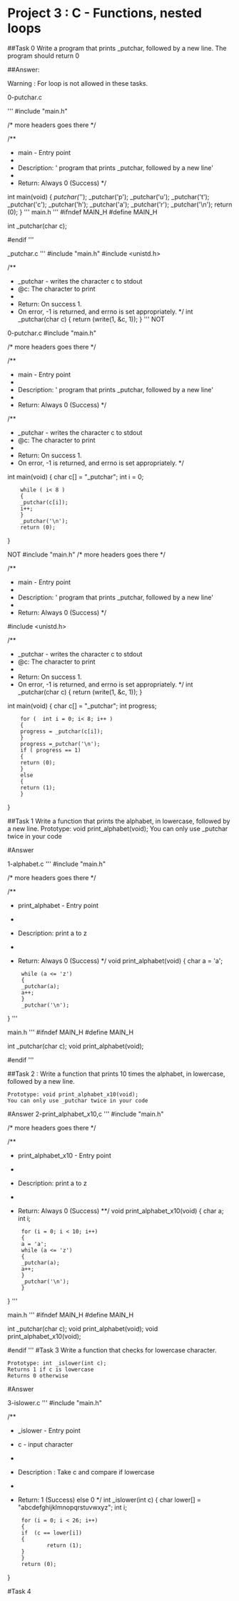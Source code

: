 # Project 3 : C - Functions, nested loops


##Task 0 
 Write a program that prints _putchar, followed by a new line.
 The program should return 0

##Answer: 

Warning : For loop is not allowed in these tasks.

0-putchar.c 

'''
\#include "main.h"

/* more headers goes there */

/**
 * main - Entry point
 *
 * Description: ' program that prints _putchar, followed by a new line'
 *
 * Return: Always 0 (Success)
 */


int main(void)
{
        _putchar('_');
        _putchar('p');
        _putchar('u');
        _putchar('t');
        _putchar('c');
        _putchar('h');
        _putchar('a');
        _putchar('r');
        _putchar('\n');
        return (0);
}
'''
main.h 
'''
#ifndef MAIN_H
#define MAIN_H

int _putchar(char c);

#endif
'''

_putchar.c
'''
#include "main.h"
#include <unistd.h>

/**
 * _putchar - writes the character c to stdout
 * @c: The character to print
 *
 * Return: On success 1.
 * On error, -1 is returned, and errno is set appropriately.
 */
int _putchar(char c)
{
        return (write(1, &c, 1));
}
'''
NOT 

0-putchar.c 
#include "main.h"

/* more headers goes there */

/**
 * main - Entry point
 *
 * Description: ' program that prints _putchar, followed by a new line'
 *
 * Return: Always 0 (Success)
 */

/**
 * _putchar - writes the character c to stdout
 * @c: The character to print
 *
 * Return: On success 1.
 * On error, -1 is returned, and errno is set appropriately.
 */

int main(void)
{
        char c[] = "_putchar";
        int i = 0;

        while ( i< 8 )
        {
        _putchar(c[i]);
        i++;
        }
        _putchar('\n');
        return (0);
}


NOT 
#include "main.h"
/* more headers goes there */

/**
 * main - Entry point
 *
 * Description: ' program that prints _putchar, followed by a new line'
 *
 * Return: Always 0 (Success)
 */

#include <unistd.h>

/**
 * _putchar - writes the character c to stdout
 * @c: The character to print
 *
 * Return: On success 1.
 * On error, -1 is returned, and errno is set appropriately.
 */
int _putchar(char c)
{
        return (write(1, &c, 1));
}

int main(void)
{
        char c[] = "_putchar";
        int progress;

        for (  int i = 0; i< 8; i++ )
        {
        progress = _putchar(c[i]);
        }
        progress =_putchar('\n');
        if ( progress == 1)
        {
        return (0);
        }
        else 
        {
        return (1);
        }
}

##Task 1
Write a function that prints the alphabet, in lowercase, followed by a new line.
Prototype: void print_alphabet(void);
You can only use _putchar twice in your code

#Answer

1-alphabet.c
'''
#include "main.h"

/* more headers goes there */

/**
 * print_alphabet - Entry point
 *
 * Description: print a to z
 *
 * Return: Always 0 (Success)
 */
void print_alphabet(void)
{
        char a = 'a';

        while (a <= 'z')
        {
        _putchar(a);
        a++;
        }
        _putchar('\n');
}
'''

main.h
'''
#ifndef MAIN_H
#define MAIN_H

int _putchar(char c);
void print_alphabet(void);

#endif
'''

##Task 2 :
Write a function that prints 10 times the alphabet, in lowercase, followed by a new line.

    Prototype: void print_alphabet_x10(void);
    You can only use _putchar twice in your code

#Answer 
2-print_alphabet_x10,c
'''
 #include "main.h"

/* more headers goes there */

/**
 * print_alphabet_x10 - Entry point
 *
 * Description: print a to z
 *
 * Return: Always 0 (Success)
 **/
void print_alphabet_x10(void)
{
        char a;
        int i;

        for (i = 0; i < 10; i++)
        {
        a = 'a';
        while (a <= 'z')
        {
        _putchar(a);
        a++;
        }
        _putchar('\n');
        }
}
'''

main.h
'''
#ifndef MAIN_H
#define MAIN_H

int _putchar(char c);
void print_alphabet(void);
void print_alphabet_x10(void);

#endif
'''
#Task 3 
Write a function that checks for lowercase character.

    Prototype: int _islower(int c);
    Returns 1 if c is lowercase
    Returns 0 otherwise

#Answer

3-islower.c
'''
#include "main.h"

/**
 * _islower - Entry point
 * c - input character
 *
 * Description : Take  c and compare if lowercase
 *
 * Return: 1 (Success) else 0
 */
int _islower(int c)
{
        char lower[] = "abcdefghijklmnopqrstuvwxyz";
        int i;

        for (i = 0; i < 26; i++)
        {
        if  (c == lower[i])
        {
                return (1);
        }
        }
        return (0);
}

#Task 4 


